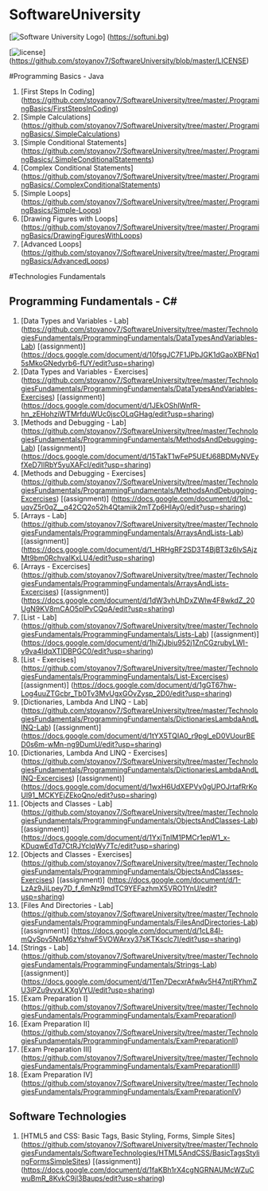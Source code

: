 # SoftwareUniversity

[![Software University Logo](http://innovationstarterbox.bg/wp-content/uploads/2016/05/Softuni_logo_trasparent.png)] (https://softuni.bg)

[![license](https://img.shields.io/github/license/mashape/apistatus.svg?maxAge=2592000)] (https://github.com/stoyanov7/SoftwareUniversity/blob/master/LICENSE)

#Programming Basics - Java
1. [First Steps In Coding] (https://github.com/stoyanov7/SoftwareUniversity/tree/master/.ProgramingBasics/FirstStepsInCoding)
2. [Simple Calculations] (https://github.com/stoyanov7/SoftwareUniversity/tree/master/.ProgramingBasics/.SimpleCalculations)
3. [Simple Conditional Statements] (https://github.com/stoyanov7/SoftwareUniversity/tree/master/.ProgramingBasics/.SimpleConditionalStatements)
4. [Complex Conditional Statements] (https://github.com/stoyanov7/SoftwareUniversity/tree/master/.ProgramingBasics/.ComplexConditionalStatements)
5. [Simple Loops] (https://github.com/stoyanov7/SoftwareUniversity/tree/master/.ProgramingBasics/Simple-Loops)
6. [Drawing Figures with Loops] (https://github.com/stoyanov7/SoftwareUniversity/tree/master/.ProgramingBasics/DrawingFiguresWithLoops)
7. [Advanced Loops] (https://github.com/stoyanov7/SoftwareUniversity/tree/master/.ProgramingBasics/AdvancedLoops)

#Technologies Fundamentals
## Programming Fundamentals - C# 
1. [Data Types and Variables - Lab] (https://github.com/stoyanov7/SoftwareUniversity/tree/master/TechnologiesFundamentals/ProgrammingFundamentals/DataTypesAndVariables-Lab) [(assignment)] (https://docs.google.com/document/d/10fsgJC7F1JPbJGK1dGaoXBFNq15sMkoGNedyrb6-fUY/edit?usp=sharing)
2. [Data Types and Variables - Exercises] (https://github.com/stoyanov7/SoftwareUniversity/tree/master/TechnologiesFundamentals/ProgrammingFundamentals/DataTypesAndVariables-Exercises) [(assignment)] (https://docs.google.com/document/d/1JEkOShIWnfR-hn_zEHohziWTMrfduWUc0jscOLqGHag/edit?usp=sharing)
3. [Methods and Debugging - Lab] (https://github.com/stoyanov7/SoftwareUniversity/tree/master/TechnologiesFundamentals/ProgrammingFundamentals/MethodsAndDebugging-Lab) [(assignment)] (https://docs.google.com/document/d/15TakT1wFeP5UEfJ68BDMyNVEyfXeD7IIRbY5yuXAFcI/edit?usp=sharing)
4. [Methods and Debugging - Exercises] (https://github.com/stoyanov7/SoftwareUniversity/tree/master/TechnologiesFundamentals/ProgrammingFundamentals/MethodsAndDebugging-Excercises) [(assignment)] (https://docs.google.com/document/d/1oL-uqvZ5r0qZ__q42CQ2o52h4Qtamiik2mTZp6HIAy0/edit?usp=sharing)
5. [Arrays - Lab] (https://github.com/stoyanov7/SoftwareUniversity/tree/master/TechnologiesFundamentals/ProgrammingFundamentals/ArraysAndLists-Lab) [(assignment)] (https://docs.google.com/document/d/1_HRHgRF2SD3T4BjBT3z6lvSAjzMt9bm0RchvaIKxLU4/edit?usp=sharing)
6. [Arrays - Excercises] (https://github.com/stoyanov7/SoftwareUniversity/tree/master/TechnologiesFundamentals/ProgrammingFundamentals/ArraysAndLists-Excercises) [(assignment)] (https://docs.google.com/document/d/1dW3vhUhDxZWlw4F8wkdZ_20UgN9KV8mCAO5plPvCQqA/edit?usp=sharing)
7. [List - Lab] (https://github.com/stoyanov7/SoftwareUniversity/tree/master/TechnologiesFundamentals/ProgrammingFundamentals/Lists-Lab) [(assignment)] (https://docs.google.com/document/d/1hiZjJbiu952j1ZnCGzrubyLWI-v9va4IdqXTIDBPGC0/edit?usp=sharing)
8. [List - Exercises] (https://github.com/stoyanov7/SoftwareUniversity/tree/master/TechnologiesFundamentals/ProgrammingFundamentals/List-Excercises) [(assignment)] (https://docs.google.com/document/d/1gGT67hw-Log4uuZTGcbr_Tb0Tv3MvUgxGOvZysp_2D0/edit?usp=sharing)
9. [Dictionaries, Lambda And LINQ - Lab] (https://github.com/stoyanov7/SoftwareUniversity/tree/master/TechnologiesFundamentals/ProgrammingFundamentals/DictionariesLambdaAndLINQ-Lab) [(assignment)] (https://docs.google.com/document/d/1tYX5TQIA0_r9pgI_eD0VUourBED0s6m-wMn-ng9DumU/edit?usp=sharing)
10. [Dictionaries, Lambda And LINQ - Exercises] (https://github.com/stoyanov7/SoftwareUniversity/tree/master/TechnologiesFundamentals/ProgrammingFundamentals/DictionariesLambdaAndLINQ-Excercises) [(assignment)] (https://docs.google.com/document/d/1wxH6UdXEPVy0gUPOJrtafRrKoUl91_MCKYEjZEkoQno/edit?usp=sharing)
11. [Objects and Classes - Lab] (https://github.com/stoyanov7/SoftwareUniversity/tree/master/TechnologiesFundamentals/ProgrammingFundamentals/ObjectsAndClasses-Lab) [(assignment)] (https://docs.google.com/document/d/1YxjTnIM1PMCr1epW1_x-KDuqwEdTd7CtRJYclqWy7Tc/edit?usp=sharing)
12. [Objects and Classes - Exercises] (https://github.com/stoyanov7/SoftwareUniversity/tree/master/TechnologiesFundamentals/ProgrammingFundamentals/ObjectsAndClasses-Exercises) [(assignment)] (https://docs.google.com/document/d/1-LzAz9JiLpey7D_f_6mNz9mdTC9YEFazhmX5VRO1YnU/edit?usp=sharing)
13. [Files And Directories - Lab] (https://github.com/stoyanov7/SoftwareUniversity/tree/master/TechnologiesFundamentals/ProgrammingFundamentals/FilesAndDirectories-Lab) [(assignment)] (https://docs.google.com/document/d/1cL84l-mQvSpv5NqM6zYshwF5VOWArxy37sKTKsclc7I/edit?usp=sharing)
14. [Strings - Lab] (https://github.com/stoyanov7/SoftwareUniversity/tree/master/TechnologiesFundamentals/ProgrammingFundamentals/Strings-Lab) [(assignment)] (https://docs.google.com/document/d/1Ten7DecxrAfwAv5H47ntjRYhmZU3iPZu9vyxLKXgVYU/edit?usp=sharing)
15. [Exam Preparation I] (https://github.com/stoyanov7/SoftwareUniversity/tree/master/TechnologiesFundamentals/ProgrammingFundamentals/ExamPreparationI)
16. [Exam Preparation II] (https://github.com/stoyanov7/SoftwareUniversity/tree/master/TechnologiesFundamentals/ProgrammingFundamentals/ExamPreparationII)
17. [Exam Preparation III] (https://github.com/stoyanov7/SoftwareUniversity/tree/master/TechnologiesFundamentals/ProgrammingFundamentals/ExamPreparationIII)
18. [Exam Preparation IV] (https://github.com/stoyanov7/SoftwareUniversity/tree/master/TechnologiesFundamentals/ProgrammingFundamentals/ExamPreparationIV)

## Software Technologies
1. [HTML5 and CSS: Basic Tags, Basic Styling, Forms, Simple Sites] (https://github.com/stoyanov7/SoftwareUniversity/tree/master/TechnologiesFundamentals/SoftwareTechnologies/HTML5AndCSS/BasicTagsStylingFormsSimpleSites) [(assignment)] (https://docs.google.com/document/d/1faKBh1rX4cgNGRNAUMcWZuCwuBmR_8KvkC9jl3Baups/edit?usp=sharing)
